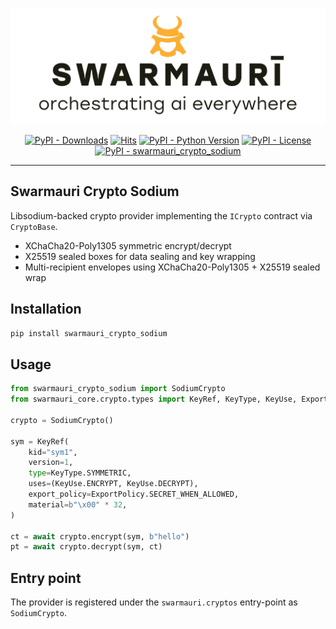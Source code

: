 ![Swamauri Logo](https://github.com/swarmauri/swarmauri-sdk/blob/3d4d1cfa949399d7019ae9d8f296afba773dfb7f/assets/swarmauri.brand.theme.svg)

<p align="center">
    <a href="https://pypi.org/project/swarmauri_crypto_sodium/">
        <img src="https://img.shields.io/pypi/dm/swarmauri_crypto_sodium" alt="PyPI - Downloads"/></a>
    <a href="https://hits.sh/github.com/swarmauri/swarmauri-sdk/tree/master/pkgs/standards/swarmauri_crypto_sodium/">
        <img alt="Hits" src="https://hits.sh/github.com/swarmauri/swarmauri-sdk/tree/master/pkgs/standards/swarmauri_crypto_sodium.svg"/></a>
    <a href="https://pypi.org/project/swarmauri_crypto_sodium/">
        <img src="https://img.shields.io/pypi/pyversions/swarmauri_crypto_sodium" alt="PyPI - Python Version"/></a>
    <a href="https://pypi.org/project/swarmauri_crypto_sodium/">
        <img src="https://img.shields.io/pypi/l/swarmauri_crypto_sodium" alt="PyPI - License"/></a>
    <a href="https://pypi.org/project/swarmauri_crypto_sodium/">
        <img src="https://img.shields.io/pypi/v/swarmauri_crypto_sodium?label=swarmauri_crypto_sodium&color=green" alt="PyPI - swarmauri_crypto_sodium"/></a>
</p>

---

## Swarmauri Crypto Sodium

Libsodium-backed crypto provider implementing the `ICrypto` contract via `CryptoBase`.

- XChaCha20-Poly1305 symmetric encrypt/decrypt
- X25519 sealed boxes for data sealing and key wrapping
- Multi-recipient envelopes using XChaCha20-Poly1305 + X25519 sealed wrap

## Installation

```bash
pip install swarmauri_crypto_sodium
```

## Usage

```python
from swarmauri_crypto_sodium import SodiumCrypto
from swarmauri_core.crypto.types import KeyRef, KeyType, KeyUse, ExportPolicy

crypto = SodiumCrypto()

sym = KeyRef(
    kid="sym1",
    version=1,
    type=KeyType.SYMMETRIC,
    uses=(KeyUse.ENCRYPT, KeyUse.DECRYPT),
    export_policy=ExportPolicy.SECRET_WHEN_ALLOWED,
    material=b"\x00" * 32,
)

ct = await crypto.encrypt(sym, b"hello")
pt = await crypto.decrypt(sym, ct)
```

## Entry point

The provider is registered under the `swarmauri.cryptos` entry-point as `SodiumCrypto`.
